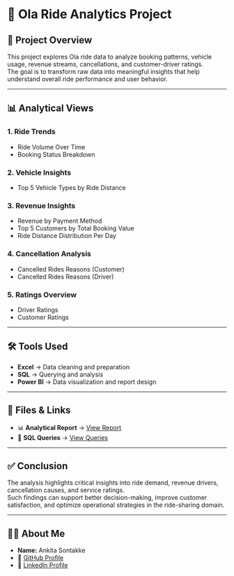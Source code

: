 
# 🚖 Ola Ride Analytics Project  

## 📌 Project Overview  
This project explores Ola ride data to analyze booking patterns, vehicle usage, revenue streams, cancellations, and customer-driver ratings.  
The goal is to transform raw data into meaningful insights that help understand overall ride performance and user behavior.  

---

## 📊 Analytical Views  
### 1. Ride Trends  
- Ride Volume Over Time  
- Booking Status Breakdown  

### 2. Vehicle Insights  
- Top 5 Vehicle Types by Ride Distance  

### 3. Revenue Insights  
- Revenue by Payment Method  
- Top 5 Customers by Total Booking Value  
- Ride Distance Distribution Per Day  

### 4. Cancellation Analysis  
- Cancelled Rides Reasons (Customer)  
- Cancelled Rides Reasons (Driver)  

### 5. Ratings Overview  
- Driver Ratings  
- Customer Ratings  

---

## 🛠 Tools Used  
- **Excel** → Data cleaning and preparation  
- **SQL** → Querying and analysis  
- **Power BI** → Data visualization and report design  

---

## 📂 Files & Links  
- 📊 **Analytical Report** → [View Report](dashboard/ola_report_file.pbix)  
- 📜 **SQL Queries** → [View Queries](queries/ola_queries.sql)  
 

---

## ✅ Conclusion  
The analysis highlights critical insights into ride demand, revenue drivers, cancellation causes, and service ratings.  
Such findings can support better decision-making, improve customer satisfaction, and optimize operational strategies in the ride-sharing domain.  

---

## 👩‍💻 About Me  
- **Name:** Ankita Sontakke  
- 🔗 [GitHub Profile](https://github.com/ankitasontakke31)  
- 💼 [LinkedIn Profile](https://www.linkedin.com/in/ankita-sontakke-3302222a8)  
